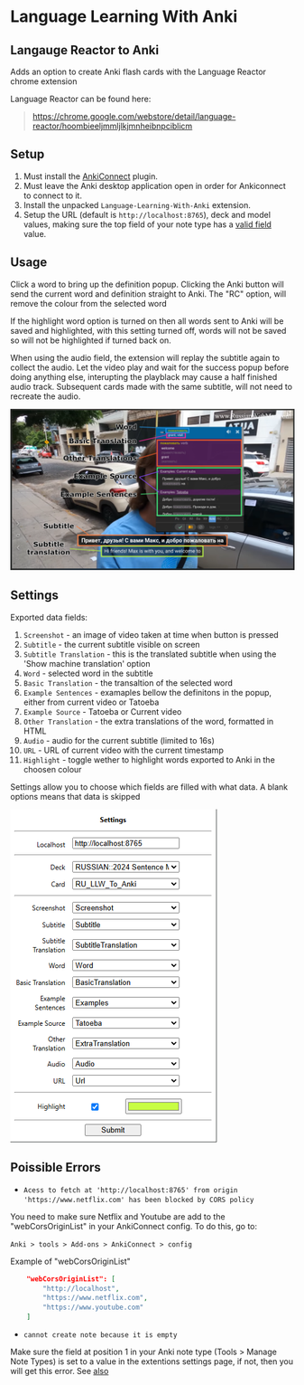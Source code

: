 # Language Learning With Anki

## Langauge Reactor to Anki

Adds an option to create Anki flash cards with the Language Reactor chrome extension

Language Reactor can be found here:
> https://chrome.google.com/webstore/detail/language-reactor/hoombieeljmmljlkjmnheibnpciblicm


## Setup

1) Must install the [AnkiConnect](https://ankiweb.net/shared/info/2055492159) plugin.
2) Must leave the Anki desktop application open in order for Ankiconnect to connect to it.
3) Install the unpacked `Language-Learning-With-Anki` extension.
4) Setup the URL (default is `http://localhost:8765`), deck and model values, making sure the top field of your note type has a [valid field](#empty-note-error) value.

## Usage

Click a word to bring up the definition popup.
Clicking the Anki button will send the current word and definition straight to Anki.
The "RC" option, will remove the colour from the selected word

If the highlight word option is turned on then all words sent to Anki will be saved and highlighted, with this setting turned off, words will not be saved so will not be highlighted if turned back on. 

When using the audio field, the extension will replay the subtitle again to collect the audio. Let the video play and wait for the success popup before doing anything else, interupting the playblack may cause a half finished audio track. Subsequent cards made with the same subtitle, will not need to recreate the audio.

![bubble-screenshot](https://raw.githubusercontent.com/ClearlyKyle/Language-Learning-With-Anki/master/screenshots/popup.PNG)

## Settings

Exported data fields:

 1) `Screenshot` - an image of video taken at time when button is pressed
 2) `Subtitle` - the current subtitle visible on screen
 3) `Subtitle Translation` - this is the translated subtitle when using the 'Show machine translation' option
 4) `Word` - selected word in the subtitle
 5) `Basic Translation` - the transaltion of the selected word
 6) `Example Sentences` - examaples bellow the definitons in the popup, either from current video or Tatoeba
 7) `Example Source`  - Tatoeba or Current video
 8) `Other Translation` - the extra translations of the word, formatted in HTML
 9) `Audio` - audio for the current subtitle (limited to 16s)
 9) `URL` - URL of current video with the current timestamp
 10) `Highlight` - toggle wether to highlight words exported to Anki in the choosen colour

Settings allow you to choose which fields are filled with what data. A blank options means that data is skipped

![options-screenshot](https://raw.githubusercontent.com/ClearlyKyle/Language-Learning-With-Anki/master/screenshots/settings.png)

## Poissible Errors

- `Acess to fetch at 'http://localhost:8765' from origin 'https://www.netflix.com' has been blocked by CORS policy`

You need to make sure Netflix and Youtube are add to the "webCorsOriginList" in your AnkiConnect config. To do this, go to:

`Anki > tools > Add-ons > AnkiConnect > config`

Example of "webCorsOriginList"
```json
    "webCorsOriginList": [
        "http://localhost",
        "https://www.netflix.com",
        "https://www.youtube.com"
    ]
```

- `cannot create note because it is empty`<a id="empty-note-error"></a>

Make sure the field at position 1 in your Anki note type (Tools > Manage Note Types) is set to a value in the extentions settings page, if not, then you will get this error. See [also](https://github.com/ClearlyKyle/Language-Learning-With-Anki/issues/7#issuecomment-2510020695)